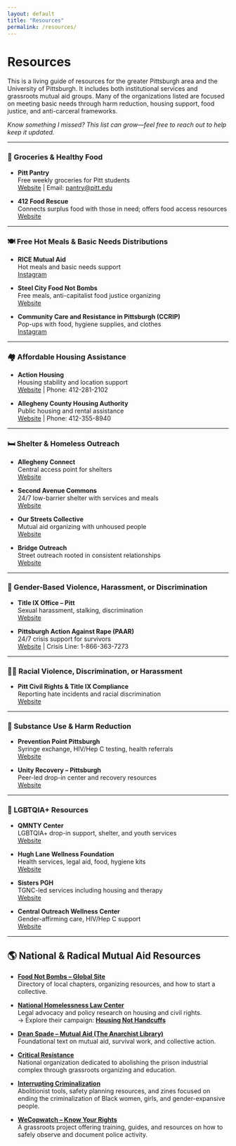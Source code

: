 ```yaml
---
layout: default
title: "Resources"
permalink: /resources/
---
```


# Resources

This is a living guide of resources for the greater Pittsburgh area and the University of Pittsburgh. It includes both institutional services and grassroots mutual aid groups. Many of the organizations listed are focused on meeting basic needs through harm reduction, housing support, food justice, and anti-carceral frameworks.

*Know something I missed? This list can grow—feel free to reach out to help keep it updated.*

---

### 🥦 Groceries & Healthy Food

- **Pitt Pantry**  
  Free weekly groceries for Pitt students  
  [Website](https://www.studentaffairs.pitt.edu/pittserves/the-pitt-pantry/what-to-expect/) | Email: pantry@pitt.edu

- **412 Food Rescue**  
  Connects surplus food with those in need; offers food access resources  
  [Website](https://412foodrescue.org/food-access-resources/)

---

### 🍽️ Free Hot Meals & Basic Needs Distributions

- **RICE Mutual Aid**  
  Hot meals and basic needs support  
  [Instagram](https://www.instagram.com/rice.pgh)

- **Steel City Food Not Bombs**  
  Free meals, anti-capitalist food justice organizing  
  [Website](https://www.pghfoodnotbombs.org)

- **Community Care and Resistance in Pittsburgh (CCRIP)**  
  Pop-ups with food, hygiene supplies, and clothes  
  [Instagram](https://www.instagram.com/ccrip1312)

---

### 🏘️ Affordable Housing Assistance

- **Action Housing**  
  Housing stability and location support  
  [Website](https://www.actionhousing.org) | Phone: 412-281-2102

- **Allegheny County Housing Authority**  
  Public housing and rental assistance  
  [Website](https://www.achsng.com) | Phone: 412-355-8940

---

### 🛏️ Shelter & Homeless Outreach

- **Allegheny Connect**  
  Central access point for shelters  
  [Website](https://connect.alleghenycounty.us/housing-shelter)

- **Second Avenue Commons**  
  24/7 low-barrier shelter with services and meals  
  [Website](https://secondavenuecommons.org)

- **Our Streets Collective**  
  Mutual aid organizing with unhoused people  
  [Website](https://www.ourstreetscollective.org/services)

- **Bridge Outreach**  
  Street outreach rooted in consistent relationships  
  [Website](https://www.bridgepgh.org)

---

### 🛑 Gender-Based Violence, Harassment, or Discrimination

- **Title IX Office – Pitt**  
  Sexual harassment, stalking, discrimination  
  [Website](https://www.diversity.pitt.edu/civil-rights-title-ix/policies-procedures-and-practices/sexual-misconduct-and-title-ix)

- **Pittsburgh Action Against Rape (PAAR)**  
  24/7 crisis support for survivors  
  [Website](https://paar.net) | Crisis Line: 1-866-363-7273

---

### ✊🏽 Racial Violence, Discrimination, or Harassment

- **Pitt Civil Rights & Title IX Compliance**  
  Reporting hate incidents and racial discrimination  
  [Website](https://www.diversity.pitt.edu/civil-rights-title-ix-compliance/policies-procedures-and-practices/notice-non-discrimination)

---

### 🧪 Substance Use & Harm Reduction

- **Prevention Point Pittsburgh**  
  Syringe exchange, HIV/Hep C testing, health referrals  
  [Website](https://www.pppgh.org)

- **Unity Recovery – Pittsburgh**  
  Peer-led drop-in center and recovery resources  
  [Website](https://unityrecovery.org/pittsburgh)

---

### 🌈 LGBTQIA+ Resources

- **QMNTY Center**  
  LGBTQIA+ drop-in support, shelter, and youth services  
  [Website](https://qmntycenter.org)

- **Hugh Lane Wellness Foundation**  
  Health services, legal aid, food, hygiene kits  
  [Website](https://hughlane.org)

- **Sisters PGH**  
  TGNC-led services including housing and therapy  
  [Website](https://www.sisterspgh.org)

- **Central Outreach Wellness Center**  
  Gender-affirming care, HIV/Hep C support  
  [Website](https://www.centraloutreach.com)

---

## 🌎 National & Radical Mutual Aid Resources

- **[Food Not Bombs – Global Site](https://foodnotbombs.net/)**  
  Directory of local chapters, organizing resources, and how to start a collective.

- **[National Homelessness Law Center](https://homelesslaw.org/)**  
  Legal advocacy and policy research on housing and civil rights.  
  → Explore their campaign: **[Housing Not Handcuffs](https://housingnothandcuffs.org/)**

- **[Dean Spade – Mutual Aid (The Anarchist Library)](https://theanarchistlibrary.org/library/dean-spade-mutual-aid)**  
  Foundational text on mutual aid, survival work, and collective action.

- **[Critical Resistance](https://criticalresistance.org/)**  
  National organization dedicated to abolishing the prison industrial complex through grassroots organizing and education.

- **[Interrupting Criminalization](https://www.interruptingcriminalization.com/tools)**  
  Abolitionist tools, safety planning resources, and zines focused on ending the criminalization of Black women, girls, and gender-expansive people.

- **[WeCopwatch – Know Your Rights](https://wecopwatch.org/know-your-rights/)**  
  A grassroots project offering training, guides, and resources on how to safely observe and document police activity.


